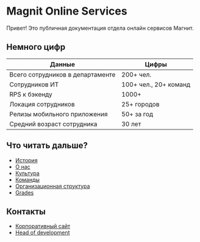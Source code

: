 # Magnit Online Services

Привет! Это публичная документация отдела онлайн сервисов Магнит.

## Немного цифр

Данные  | Цифры
------------- | -------------
Всего сотрудников в департаменте | 200+ чел.
Сотрудников ИТ | 100+ чел., 20+ команд
RPS к бэкенду | 1000+
Локация сотрудников | 25+ городов
Релизы мобильного приложения | 50+ за год
Средний возраст сотрудника | 30 лет

## Что читать дальше?

* [История](history.md)
* [О нас](about.md)
* [Культура](culture.md)
* [Команды](teams/README.md)
* [Организационная структура](chart.md)
* [Grades](grades/README.md)

## Контакты

* [Корпоративный сайт](https://www.magnit.tech/online-development)
* [Head of development](http://t.me/arxell)

